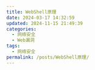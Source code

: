 ```yaml
---
title: WebShell原理
date: 2024-03-17 14:32:59
updated: 2024-11-15 21:49:39
categories:
  - 网络安全
  - Web漏洞
tags:
  - 网络安全
permalink: /posts/WebShell原理/
---
```

